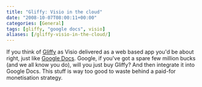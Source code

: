 ```yaml
---
title: "Gliffy: Visio in the cloud"
date: "2008-10-07T08:00:11+00:00"
categories: [General]
tags: [gliffy, "google docs", visio]
aliases: [/gliffy-visio-in-the-cloud/]
---
```


If you think of [Gliffy](http://www.gliffy.com/) as Visio delivered as a web based app you'd be about right, just like [Google Docs](http://docs.google.com/). Google, if you've got a spare few million bucks (and we all know you do), will you just buy Gliffy? And then integrate it into Google Docs. This stuff is way too good to waste behind a paid-for monetisation strategy.
